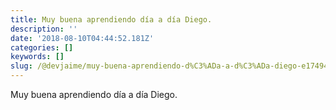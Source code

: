 ```yaml
---
title: Muy buena aprendiendo día a día Diego.
description: ''
date: '2018-08-10T04:44:52.181Z'
categories: []
keywords: []
slug: /@devjaime/muy-buena-aprendiendo-d%C3%ADa-a-d%C3%ADa-diego-e17494716ae1
---
```


Muy buena aprendiendo día a día Diego.